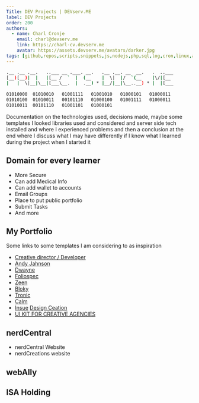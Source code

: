 ```yaml
---
Title: DEV Projects | DEVserv.ME
label: DEV Projects
order: 200
authors:
  - name: Charl Cronje
    email: charl@devserv.me
    link: https://charl-cv.devserv.me
    avatar: https://assets.devserv.me/avatars/darker.jpg
tags: [github,repos,scripts,snippets,js,nodejs,php,sql,log,cron,linux,automation]
---
```


```sh
.__ .__ .__.   ..___ __ .___. __.   .__ .__. __  __.   .  ..___
[__)[__)|  |   |[__ /  `  |  (__    |  \|  |/  `(__    |\/|[__ 
|   |  \|__|\__|[___\__.  |  .__) * |__/|__|\__..__) * |  |[___
                                                                                                             
01010000  01010010   01001111   01001010   01000101   01000011 
01010100  01010011   00101110   01000100   01001111   01000011 
01010011  00101110   01001101   01000101 
```

Documentation on the technologies used, decisions made, maybe some templates I looked libraries used and considered and server side tech installed and where I experienced problems and then a conclusion at the end where I discuss what I may have differently if I know what I learned during the project when I started it

## Domain for every learner

- More Secure
- Can add Medical Info
- Can add wallet to accounts
- Email Groups
- Place to put public portfolio
- Submit Tasks
- And more

## My Portfolio

Some links to some templates I am considering to as inspiration

- [Creative director / Developer](https://preview.webflow.com/preview/foliospec?utm_medium=preview_link&utm_source=designer&utm_content=foliospec&preview=cd9c4054305e4f2d39c9c8e3e9bcb62e&mode=preview)
- [Andy Jahnson](https://preview.webflow.com/preview/az-silhouette?utm_medium=preview_link&utm_source=designer&utm_content=az-silhouette&preview=56c667f8278f819428be15637cfe45e4&mode=preview)
- [Dwayne](https://preview.webflow.com/preview/dwayne-template-ecommerce?utm_medium=preview_link&utm_source=designer&utm_content=dwayne-template-ecommerce&preview=688c1e47b4c595c76b558de4605d744b&pageId=616e60e4616c3aa2bae1077d&workflow=preview)
- [Foliospec](https://preview.webflow.com/preview/foliospec?utm_medium=preview_link&utm_source=designer&utm_content=foliospec&preview=cd9c4054305e4f2d39c9c8e3e9bcb62e&mode=preview)
- [Zeen](https://preview.webflow.com/preview/zeen-template?utm_medium=preview_link&utm_source=designer&utm_content=zeen-template&preview=c0d316844aa27cc71e948b410f9c2dcd&workflow=preview)
- [Bloky](https://preview.webflow.com/preview/bloky?utm_medium=preview_link&utm_source=designer&utm_content=bloky&preview=5dfdd3693b832f88ce3d7c3f03f80582&workflow=preview)
- [Tronic](https://preview.webflow.com/preview/tronic-template?utm_medium=preview_link&utm_source=designer&utm_content=tronic-template&preview=35ad3c3a1f16cf7fb9f5fea22764ad77&workflow=preview)
- [Calm](https://preview.webflow.com/preview/calm-template?utm_medium=preview_link&utm_source=designer&utm_content=calm-template&preview=b838b5d15b8009ee2fbd46c9e3dab1ee&workflow=preview)
- [Insue](https://preview.webflow.com/preview/insue-template?utm_medium=preview_link&utm_source=designer&utm_content=insue-template&preview=bb19ace0f7b658a53c37cac01734ffe6&workflow=preview)
[Design Ceation](https://preview.webflow.com/preview/design-creation?utm_medium=preview_link&utm_source=designer&utm_content=design-creation&preview=eaea3586f4312dc3435efe89efa0eb69)
- [UI KIT FOR CREATIVE AGENCIES](https://preview.webflow.com/preview/micky-template?utm_medium=preview_link&utm_source=designer&utm_content=micky-template&preview=31de582abb9a5738f393835966ae9914&workflow=preview  )

## nerdCentral

- nerdCentral Website
- nerdCreations website

## webAlly

## ISA Holding








